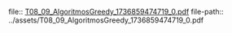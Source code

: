 file:: [T08_09_AlgoritmosGreedy_1736859474719_0.pdf](../assets/T08_09_AlgoritmosGreedy_1736859474719_0.pdf)
file-path:: ../assets/T08_09_AlgoritmosGreedy_1736859474719_0.pdf
